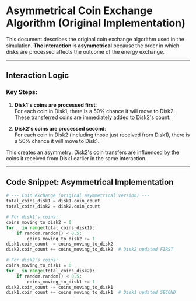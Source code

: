 # Asymmetrical Coin Exchange Algorithm (Original Implementation)

This document describes the original coin exchange algorithm used in the simulation. **The interaction is asymmetrical** because the order in which disks are processed affects the outcome of the energy exchange.

---

## Interaction Logic

### Key Steps:
1. **Disk1's coins are processed first**:  
   For each coin in Disk1, there is a 50% chance it will move to Disk2.  
   These transferred coins are immediately added to Disk2's count.  

2. **Disk2's coins are processed second**:  
   For each coin in Disk2 (including those just received from Disk1), there is a 50% chance it will move to Disk1.  

This creates an asymmetry: Disk2's coin transfers are influenced by the coins it received from Disk1 earlier in the same interaction.

---

## Code Snippet: Asymmetrical Implementation

```python
# --- Coin exchange (original asymmetrical version) ---
total_coins_disk1 = disk1.coin_count
total_coins_disk2 = disk2.coin_count

# For disk1's coins:
coins_moving_to_disk2 = 0
for _ in range(total_coins_disk1):
    if random.random() < 0.5:
        coins_moving_to_disk2 += 1
disk1.coin_count -= coins_moving_to_disk2
disk2.coin_count += coins_moving_to_disk2  # Disk2 updated FIRST

# For disk2's coins:
coins_moving_to_disk1 = 0
for _ in range(total_coins_disk2):
    if random.random() < 0.5:
        coins_moving_to_disk1 += 1
disk2.coin_count -= coins_moving_to_disk1
disk1.coin_count += coins_moving_to_disk1  # Disk1 updated SECOND
